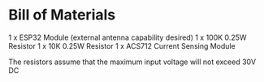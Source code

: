 # Bill of Materials

1 x ESP32 Module (external antenna capability desired)
1 x 100K 0.25W Resistor
1 x 10K 0.25W Resistor
1 x ACS712 Current Sensing Module

The resistors assume that the maximum input voltage will not exceed 30V DC
